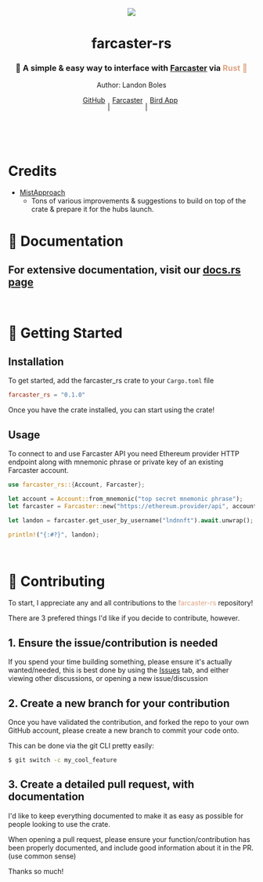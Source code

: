 <div align="center">
    <img src="https://raw.githubusercontent.com/TheLDB/farcaster-rs/main/assets/banner.png" >
    <h1 align="center">farcaster-rs</h1>
     <h3 align="center">🚀 A simple & easy way to interface with <a href="https://farcaster.xyz">Farcaster</a> via <span style="color: #dea584;">Rust 🦀</span></h1>
     <p>Author: Landon Boles</p>
     <div align="center" style="display: flex; justify-content: center;">
        <a href="https://github.com/TheLDB" style="padding-right: 5px;">GitHub</a>
        <p> | </p>
        <a href="https://perl.xyz/profile/lndnnft" style="padding-right: 5px; padding-left: 5px;">Farcaster</a>
        <p> | </p>
        <a href="https://twitter.com/landon_xyz" style="padding-left: 5px; padding-right: 5px;">Bird App</a>
     </div>
</div>

<br />
<br />
<br />

# Credits

- [MistApproach](https://github.com/MistApproach)
  - Tons of various improvements & suggestions to build on top of the crate & prepare it for the hubs launch.

# 📜 Documentation

## For extensive documentation, visit our [docs.rs page](https://docs.rs/farcaster-rs/0.1.0/farcaster_rs/)

<br />

# 🚀 Getting Started

## Installation

To get started, add the farcaster_rs crate to your `Cargo.toml` file

```toml
farcaster_rs = "0.1.0"
```

Once you have the crate installed, you can start using the crate!

## Usage

To connect to and use Farcaster API you need Ethereum provider HTTP endpoint along with mnemonic phrase
or private key of an existing Farcaster account.

```rust
use farcaster_rs::{Account, Farcaster};

let account = Account::from_mnemonic("top secret mnemonic phrase");
let farcaster = Farcaster::new("https://ethereum.provider/api", account).await?;

let landon = farcaster.get_user_by_username("lndnnft").await.unwrap();

println!("{:#?}", landon);
```

<br />

# 🙏 Contributing

To start, I appreciate any and all contributions to the <span style="color: #dea584">farcaster-rs</span> repository!

There are 3 prefered things I'd like if you decide to contribute, however.

## 1. Ensure the issue/contribution is needed

If you spend your time building something, please ensure it's actually wanted/needed, this is best done by using the [Issues](https://github.com/TheLDB/farcaster-rs/issues) tab, and either viewing other discussions, or opening a new issue/discussion

## 2. Create a new branch for your contribution

Once you have validated the contribution, and forked the repo to your own GitHub account, please create a new branch to commit your code onto.

This can be done via the git CLI pretty easily:

```sh
$ git switch -c my_cool_feature
```

## 3. Create a detailed pull request, with documentation

I'd like to keep everything documented to make it as easy as possible for people looking to use the crate.

When opening a pull request, please ensure your function/contribution has been properly documented, and include good information about it in the PR. (use common sense)

Thanks so much!
